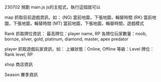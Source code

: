 230702 規劃
main.js js的主程式，執行這個就可以

map 抓取目前遊戲資訊，如：
(NG) 當前地圖，下張地圖，輪替時間
(RK) 當前地圖，下張地圖，輪替時間
(MT) 當前地圖，下張地圖，輪替時間，遊戲模式

Rank 抓取牌位資訊：
最高牌位：player name, RP
各牌位玩家數量：noob, bornze, silver, gold, platinum, diamond, master, apex predator


player 抓取遊戲玩家資訊，如：
上線狀態：Online, Offline
等級：Level
牌位：Rank level, RP

shop 商店資訊

Season 賽季資訊